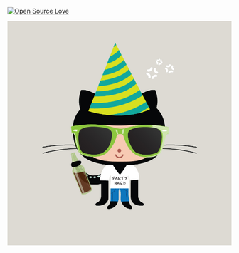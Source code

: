 [![Open Source Love](https://badges.frapsoft.com/os/v1/open-source.svg?v=103)](https://github.com/ellerbrock/open-source-badges/)







<img align="middle" width="700" src="assets/hipster.jpg" alt="github hipster" />
